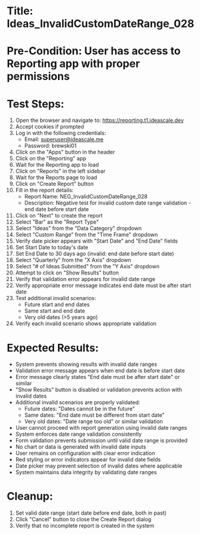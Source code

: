 # Title: Ideas_InvalidCustomDateRange_028

# Pre-Condition: User has access to Reporting app with proper permissions

# Test Steps:
1. Open the browser and navigate to: https://reporting.t1.ideascale.dev
2. Accept cookies if prompted
3. Log in with the following credentials:
   - Email: superuser@ideascale.me
   - Password: brewski01
4. Click on the "Apps" button in the header
5. Click on the "Reporting" app
6. Wait for the Reporting app to load
7. Click on "Reports" in the left sidebar
8. Wait for the Reports page to load
9. Click on "Create Report" button
10. Fill in the report details:
    - Report Name: NEG_InvalidCustomDateRange_028
    - Description: Negative test for invalid custom date range validation - end date before start date
11. Click on "Next" to create the report
12. Select "Bar" as the "Report Type"
13. Select "Ideas" from the "Data Category" dropdown
14. Select "Custom Range" from the "Time Frame" dropdown
15. Verify date picker appears with "Start Date" and "End Date" fields
16. Set Start Date to today's date
17. Set End Date to 30 days ago (invalid: end date before start date)
18. Select "Quarterly" from the "X Axis" dropdown
19. Select "# of Ideas Submitted" from the "Y Axis" dropdown
20. Attempt to click on "Show Results" button
21. Verify that validation error appears for invalid date range
22. Verify appropriate error message indicates end date must be after start date
23. Test additional invalid scenarios:
    - Future start and end dates
    - Same start and end date
    - Very old dates (>5 years ago)
24. Verify each invalid scenario shows appropriate validation

# Expected Results:
- System prevents showing results with invalid date ranges
- Validation error message appears when end date is before start date
- Error message clearly states "End date must be after start date" or similar
- "Show Results" button is disabled or validation prevents action with invalid dates
- Additional invalid scenarios are properly validated:
  - Future dates: "Dates cannot be in the future"
  - Same dates: "End date must be different from start date"
  - Very old dates: "Date range too old" or similar validation
- User cannot proceed with report generation using invalid date ranges
- System enforces date range validation consistently
- Form validation prevents submission until valid date range is provided
- No chart or data is generated with invalid date inputs
- User remains on configuration with clear error indication
- Red styling or error indicators appear for invalid date fields
- Date picker may prevent selection of invalid dates where applicable
- System maintains data integrity by validating date ranges

# Cleanup:
1. Set valid date range (start date before end date, both in past)
2. Click "Cancel" button to close the Create Report dialog
3. Verify that no incomplete report is created in the system